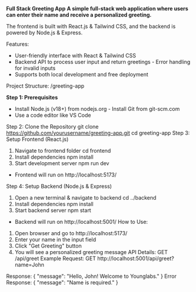 **Full Stack Greeting App**
**A simple full-stack web application where users can enter their name and receive a personalized greeting.**

The frontend is built with React.js & Tailwind CSS, and the backend is powered by Node.js & Express.

Features:
- User-friendly interface with React & Tailwind CSS
- Backend API to process user input and return greetings - Error handling for invalid inputs
- Supports both local development and free deployment
  
Project Structure: /greeting-app

**Step 1: Prerequisites**
- Install Node.js (v18+) from nodejs.org - Install Git from git-scm.com
- Use a code editor like VS Code
  
Step 2: Clone the Repository
git clone https://github.com/yourusername/greeting-app.git cd greeting-app
Step 3: Setup Frontend (React.js)
1. Navigate to frontend folder
cd frontend
2. Install dependencies
npm install
3. Start development server
npm run dev
- Frontend will run on http://localhost:5173/
  
Step 4: Setup Backend (Node.js & Express)
1. Open a new terminal & navigate to backend
cd ../backend
2. Install dependencies
npm install
3. Start backend server
npm start
- Backend will run on http://localhost:5001/
How to Use:
1. Open browser and go to http://localhost:5173/
2. Enter your name in the input field
3. Click "Get Greeting" button
4. You will see a personalized greeting message
API Details:
GET /api/greet
Example Request:
GET http://localhost:5001/api/greet?name=John

Response:
{ "message": "Hello, John! Welcome to Younglabs." }
Error Response:
{ "message": "Name is required." }
